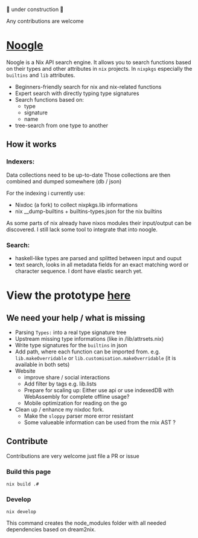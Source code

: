 🚧 under construction 🚧

Any contributions are welcome

# [Noogle](https://noogle.dev)

Noogle is a Nix API search engine. It allows you to search functions based on their types and other attributes in `nix` projects. In `nixpkgs` especially the `builtins` and `lib` attributes.

- Beginners-friendly search for nix and nix-related functions
- Expert search with directly typing type signatures
- Search functions based on:
  - type 
  - signature
  - name
- tree-search from one type to another
 
## How it works

### Indexers:

Data collections need to be up-to-date
Those collections are then combined and dumped somewhere (db / json)

For the indexing i currently use:

- Nixdoc (a fork) to collect nixpkgs.lib informations
- nix __dump-builtins + builtins-types.json for the nix builtins

As some parts of nix already have nixos modules their input/output can be discovered. I still lack some tool to integrate that into noogle.

### Search:

- haskell-like types are parsed and splitted between input and ouput
- text search, looks in all metadata fields for an exact matching word or character sequence. I dont have elastic search yet.

# View the prototype [here](https://noogle.dev)

## We need your help / what is missing

- Parsing `Types:` into a real type signature tree
- Upstream missing type informations (like in /lib/attrsets.nix)
- Write type signatures for the `builtins` in json
- Add path, where each function can be imported from. e.g. `lib.makeOverridable` or `lib.customisation.makeOverridable` (it is available in both sets)
- Website
    - improve share / social interactions
    - Add filter by tags e.g. lib.lists
    - Prepare for scaling up: Either use api or use indexedDB with WebAssembly for complete offline usage?
    - Mobile optimization for reading on the go
- Clean up / enhance my nixdoc fork. 
    - Make the `sloppy` parser more error resistant
    - Some valueable information can be used from the rnix AST ?

## Contribute

Contributions are very welcome just file a PR or issue

### Build this page

`nix build .#`

### Develop

`nix develop`

This command creates the node_modules folder with all needed dependencies based on dream2nix.
